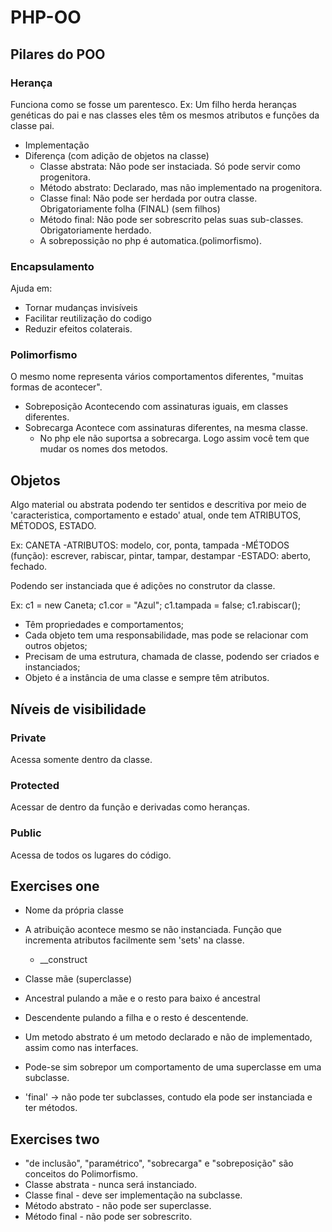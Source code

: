 ﻿# PHP-OO

## Pilares do POO

### Herança

Funciona como se fosse um parentesco.
Ex: Um filho herda heranças genéticas do pai e nas classes eles têm os mesmos atributos e funções da classe pai.

- Implementação
- Diferença (com adição de objetos na classe)
	- Classe abstrata: Não pode ser instaciada. Só pode servir como progenitora.
	- Método abstrato: Declarado, mas não implementado na progenitora.
	- Classe final: Não pode ser herdada por outra classe. Obrigatoriamente folha (FINAL) (sem filhos)
	- Método final: Não pode ser sobrescrito pelas suas sub-classes. Obrigatoriamente herdado.
	* A sobrepossição no php é automatica.(polimorfismo).

### Encapsulamento

Ajuda em:
- Tornar mudanças invisíveis
- Facilitar reutilização do codigo
- Reduzir efeitos colaterais.

### Polimorfismo

O mesmo nome representa vários comportamentos diferentes, "muitas formas de acontecer".
- Sobreposição
	Acontecendo com assinaturas iguais, em classes diferentes.
- Sobrecarga
	Acontece com assinaturas diferentes, na mesma classe.
	* No php ele não suportsa a sobrecarga. Logo assim você tem que mudar os nomes dos metodos.

## Objetos

Algo material ou abstrata podendo ter sentidos e descritiva por meio de 'caracteristica, comportamento e estado' atual, onde tem ATRIBUTOS, MÉTODOS, ESTADO.

Ex: CANETA
	-ATRIBUTOS: modelo, cor, ponta, tampada
	-MÉTODOS (função): escrever, rabiscar, pintar, tampar, destampar
	-ESTADO: aberto, fechado.

Podendo ser instanciada que é adições no construtor da classe.

Ex: 
c1 = new Caneta;
c1.cor = "Azul";
c1.tampada = false;
c1.rabiscar();

- Têm propriedades e comportamentos;
- Cada objeto tem uma responsabilidade, mas pode se relacionar com outros objetos;
- Precisam de uma estrutura, chamada de classe, podendo ser criados e instanciados;
- Objeto é a instância de uma classe e sempre têm atributos.

## Níveis de visibilidade

### Private
Acessa somente dentro da classe.

### Protected 
Acessar de dentro da função e derivadas como heranças.

### Public 
Acessa de todos os lugares do código.

## Exercises one

* Nome da própria classe 
* A atribuição acontece mesmo se não instanciada. Função que incrementa atributos facilmente sem 'sets' na classe.
  - __construct
  
* Classe mãe (superclasse)
* Ancestral pulando a mãe e o resto para baixo é ancestral
* Descendente pulando a filha e o resto é descentende.
* Um metodo abstrato é um metodo declarado e não de implementado, assim como nas interfaces.
* Pode-se sim sobrepor um comportamento de uma superclasse em uma subclasse.
* 'final' -> não pode ter subclasses, contudo ela pode ser instanciada e ter métodos.

## Exercises two

* "de inclusão", "paramétrico", "sobrecarga" e "sobreposição" são conceitos do Polimorfismo.
* Classe abstrata - nunca será instanciado.
* Classe final - deve ser implementação na subclasse.
* Método abstrato - não pode ser superclasse.
* Método final - não pode ser sobrescrito.
